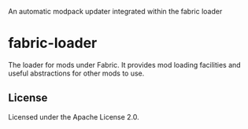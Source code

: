 An automatic modpack updater integrated within the fabric loader

fabric-loader
===========

The loader for mods under Fabric. It provides mod loading facilities and useful abstractions for other mods to use.

## License

Licensed under the Apache License 2.0.
